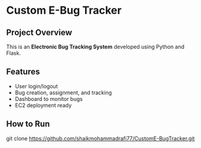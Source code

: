 # Custom E-Bug Tracker

## Project Overview
This is an **Electronic Bug Tracking System** developed using Python and Flask.

## Features
- User login/logout
- Bug creation, assignment, and tracking
- Dashboard to monitor bugs
- EC2 deployment ready

## How to Run
git clone https://github.com/shaikmohammadrafi77/CustomE-BugTracker.git
